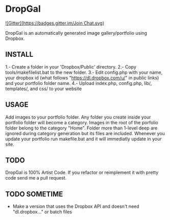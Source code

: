 DropGal
=========
[![Gitter](https://badges.gitter.im/Join Chat.svg)](https://gitter.im/noidexe/DropGal?utm_source=badge&utm_medium=badge&utm_campaign=pr-badge&utm_content=badge)

DropGal is an automatically generated image gallery/portfolio using Dropbox. 

INSTALL
-------
1.- Create a folder in your 'Dropbox/Public' directory.
2.- Copy tools/makefilelist.bat to the new folder.
3.- Edit config.php with your name, your dropbox id (what follows "https://dl.dropbox.com/u/" in public links) and your portfolio folder name.
4.- Upload index.php, config.php, lib/, templates/, and css/ to your website

USAGE
-----
Add images to your portfolio folder. Any folder you create inside your portfolio folder will become a category. Images in the root of the porfolio folder belong to the category "Home". Folder more than 1-level deep are ignored during category generation but its files are included.
Whenever you update your portfolio run makefile.bat and it will immediatly update in your site.


TODO
-----

DropGal is 100% Artist Code. If you refactor or reimplement it with pretty code send me a pull request.


TODO SOMETIME
-------------

- Make a version that uses the Dropbox API and doesn't need "dl.dropbox..." or batch files
